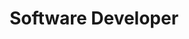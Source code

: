 ---
title: "Software Developer"
company: "BiblioData"
position: ""
city: "Buenos Aires"
website: ""
industry: "Software Development"
start_date: "1996-09-01"
end_date: "2002-12-31"
date_str: "September 1996 - December 2002"
responsibilities:
  - "Software development (CRM, sales, promotions, administration, accounting systems)"
  - "Software support both from company office and on-site at client offices"
  - "Client work (Ingratta S.A., Petroquimica Cuyo, Banco Comafi)"
technologies:
  - "FoxPro"
---